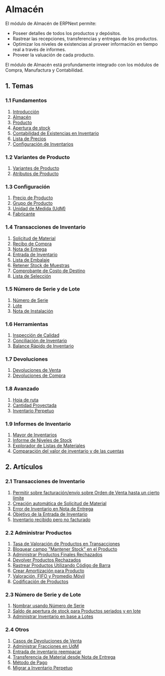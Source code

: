 <!-- add-breadcrumbs -->
# Almacén
El módulo de Almacén de ERPNext permite:

* Poseer detalles de todos los productos y depósitos.
* Rastrear las recepciones, transferencias y entregas de los productos.
* Optimizar los niveles de existencias al proveer información en tiempo real a través de informes. 
* Proveer la valuación de cada producto.

El módulo de Almacén está profundamente integrado con los módulos de Compra, Manufactura y Contabilidad. 

## 1. Temas

### 1.1 Fundamentos
1. [Introducción](/docs/user/manual/es/stock/introduction)
1. [Almacén](/docs/user/manual/es/stock/warehouse)
1. [Producto](/docs/user/manual/es/stock/item)
1. [Apertura de stock](/docs/user/manual/es/stock/opening-stock)
1. [Contabilidad de Existencias en Inventario](/docs/user/manual/es/stock/accounting-of-inventory-stock)
1. [Lista de Precios](/docs/user/manual/es/stock/price-lists)
1. [Configuración de Inventarios](/docs/user/manual/es/stock/stock-settings)

### 1.2 Variantes de Producto
1. [Variantes de Producto](/docs/user/manual/es/stock/item-variants)
1. [Atributos de Producto](/docs/user/manual/es/stock/item-attribute)

### 1.3 Configuración
1. [Precio de Producto](/docs/user/manual/es/stock/item-price)
1. [Grupo de Producto](/docs/user/manual/es/stock/item-group)
1. [Unidad de Medida (UdM)](/docs/user/manual/es/stock/uom)
1. [Fabricante](/docs/user/manual/es/stock/manufacturer)

### 1.4 Transacciones de Inventario
1. [Solicitud de Material](/docs/user/manual/es/stock/material-request)
1. [Recibo de Compra](/docs/user/manual/es/stock/purchase-receipt)
1. [Nota de Entrega](/docs/user/manual/es/stock/delivery-note)
1. [Entrada de Inventario](/docs/user/manual/es/stock/stock-entry)
1. [Lista de Embalaje](/docs/user/manual/es/stock/packing-slip)
1. [Retener Stock de Muestras](/docs/user/manual/es/stock/retain-sample-stock)
1. [Comprobante de Costo de Destino](/docs/user/manual/es/stock/landed-cost-voucher)
1. [Lista de Selección](/docs/user/manual/es/stock/pick-list)

### 1.5 Número de Serie y de Lote
1. [Número de Serie](/docs/user/manual/es/stock/serial-no)
1. [Lote](/docs/user/manual/es/stock/batch)
1. [Nota de Instalación](/docs/user/manual/es/stock/installation-note)

### 1.6 Herramientas
1. [Inspección de Calidad](/docs/user/manual/es/stock/quality-inspection)
1. [Conciliación de Inventario](/docs/user/manual/es/stock/stock-reconciliation)
1. [Balance Rápido de Inventario](/docs/user/manual/es/stock/quick-stock-balance)

### 1.7 Devoluciones
1. [Devoluciones de Venta](/docs/user/manual/es/stock/sales-return)
1. [Devoluciones de Compra](/docs/user/manual/es/stock/purchase-return)

### 1.8 Avanzado
1. [Hoja de ruta](/docs/user/manual/es/stock/delivery-trip)
1. [Cantidad Proyectada](/docs/user/manual/es/stock/projected-quantity)
1. [Inventario Perpetuo](/docs/user/manual/es/stock/perpetual-inventory)

### 1.9 Informes de Inventario
1. [Mayor de Inventarios](/docs/user/manual/es/stock/stock-ledger)
2. [Informe de Niveles de Stock](/docs/user/manual/es/stock/stock-level-report)
1. [Explorador de Listas de Materiales](/docs/user/manual/es/stock/bom_explorer)
1. [Comparación del valor de inventario y de las cuentas](/docs/user/manual/es/stock/stock-value-account-value-comparison)

## 2. Artículos
### 2.1 Transacciones de Inventario
1. [Permitir sobre facturación/envío sobre Orden de Venta hasta un cierto límite](/docs/user/manual/es/stock/articles/allow-over-delivery-billing-against-sales-order-upto-certain-limit)
1. [Creación automática de Solicitud de Material](/docs/user/manual/es/stock/articles/auto-creation-of-material-request)
1. [Error de Inventario en Nota de Entrega](/docs/user/manual/es/stock/articles/delivery-note-stock-error)
1. [Objetivo de la Entrada de Inventario](/docs/user/manual/es/stock/articles/stock-entry-purpose)
1. [Inventario recibido pero no facturado](/docs/user/manual/es/stock/articles/stock-received-but-not-billed)

### 2.2 Administrar Productos
1. [Tasa de Valoración de Productos en Transacciones](/docs/user/manual/es/stock/articles/item-valuation-transactions)
1. [Bloquear campo "Mantener Stock" en el Producto](/docs/user/manual/es/stock/articles/maintain-stock-field-frozen-in-item-master)
1. [Administrar Productos Finales Rechazados](/docs/user/manual/es/stock/articles/managing-rejected-finished-goods-items)
1. [Devolver Productos Rechazados](/docs/user/manual/es/stock/articles/return-rejected-item)
1. [Rastrear Productos Utilizando Código de Barra](/docs/user/manual/es/stock/articles/track-items-using-barcode)
1. [Crear Amortización para Producto](/docs/user/manual/es/stock/articles/creating-depreciation-for-item)
1. [Valoración, FIFO y Promedio Móvil](/docs/user/manual/es/stock/articles/item-valuation-fifo-and-moving-average)
1. [Codificación de Productos](/docs/user/manual/es/stock/articles/item-codification)

### 2.3 Número de Serie y de Lote
1. [Nombrar usando Número de Serie](/docs/user/manual/es/stock/articles/serial-no-naming)
1. [Saldo de apertura de stock para Productos seriados y en lote](/docs/user/manual/es/stock/articles/opening-stock-balance-entry-for-serialized-and-batch-item)
1. [Administrar Inventario en base a Lotes](/docs/user/manual/es/stock/articles/managing-batch-wise-inventory)

### 2.4 Otros
1. [Casos de Devoluciones de Venta](/docs/user/manual/es/stock/articles/sales-return-use-cases)
1. [Administrar Fracciones en UdM](/docs/user/manual/es/stock/articles/managing-fractions-in-uom)
1. [Entrada de inventario reempacar](/docs/user/manual/es/stock/articles/repack-entry)
1. [Transferencia de Material desde Nota de Entrega](/docs/user/manual/es/stock/articles/material-transfer-from-delivery-note)
1. [Método de Pago](/docs/user/manual/es/stock/articles/mode_of_payment)
1. [Migrar a Inventario Perpetuo](/docs/user/manual/es/stock/articles/migrate-to-perpetual-inventory)
